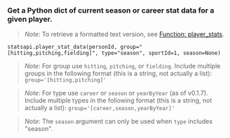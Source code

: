 ### Get a Python dict of current season or career stat data for a given player.

> *Note*: To retrieve a formatted text version, see [Function: player_stats](https://github.com/toddrob99/MLB-StatsAPI/wiki/Function:-player_stats).

`statsapi.player_stat_data(personId, group="[hitting,pitching,fielding]", type="season", sportId=1, season=None)`

> *Note*: For group use `hitting`, `pitching`, or `fielding`. Include multiple groups in the following format (this is a string, not actually a list): `group='[hitting,pitching]'`

> *Note*: For type use `career` or `season` or `yearByYear` (as of v0.1.7). Include multiple types in the following format (this is a string, not actually a list): `group='[career,season,yearByYear]'`

> *Note*: The `season` argument can only be used when `type` includes "season".
